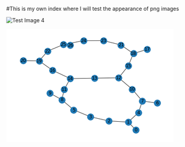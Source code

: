 #This is my own index where I will test the appearance of png images




![Test Image 4](https://github.com/kris514/github_actions_practise/blob/main/images/google%20arch.png, 'Google Arch')

![Test Image 5](https://github.com/kris514/github_actions_practise/blob/main/images/ibmq_toronto.png)
